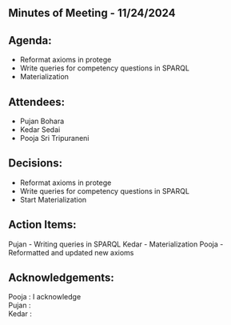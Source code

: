 ## Minutes of Meeting - 11/24/2024

## Agenda:

- Reformat axioms in protege
- Write queries for competency questions in SPARQL
- Materialization

## Attendees: 

- Pujan Bohara
- Kedar Sedai
- Pooja Sri Tripuraneni

## Decisions:

- Reformat axioms in protege
- Write queries for competency questions in SPARQL
- Start Materialization

## Action Items:

Pujan - Writing queries in SPARQL
Kedar - Materialization
Pooja - Reformatted and updated new axioms


## Acknowledgements:

Pooja : I acknowledge <br> 
Pujan : <br>
Kedar : <br>